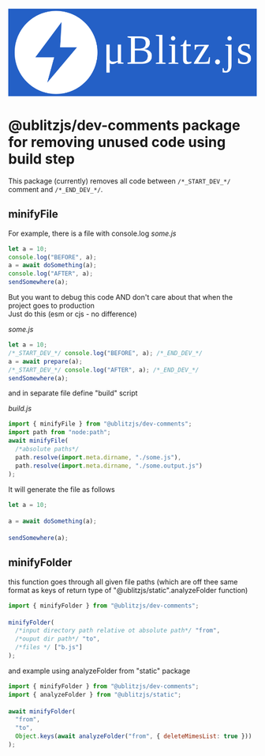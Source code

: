![ublitzjs](https://github.com/ublitzjs/core/blob/main/logo.png)

# @ublitzjs/dev-comments package for removing unused code using build step

This package (currently) removes all code between <code>/\*\_START_DEV\_\*/</code> comment and <code>/\*\_END_DEV\_\*/</code>.

## minifyFile

For example, there is a file with console.log
_some.js_

```javascript
let a = 10;
console.log("BEFORE", a);
a = await doSomething(a);
console.log("AFTER", a);
sendSomewhere(a);
```

But you want to debug this code AND don't care about that when the project goes to production<br>
Just do this (esm or cjs - no difference)

_some.js_

```javascript
let a = 10;
/*_START_DEV_*/ console.log("BEFORE", a); /*_END_DEV_*/
a = await prepare(a);
/*_START_DEV_*/ console.log("AFTER", a); /*_END_DEV_*/
sendSomewhere(a);
```

and in separate file define "build" script

_build.js_

```javascript
import { minifyFile } from "@ublitzjs/dev-comments";
import path from "node:path";
await minifyFile(
  /*absolute paths*/
  path.resolve(import.meta.dirname, "./some.js"),
  path.resolve(import.meta.dirname, "./some.output.js")
);
```

It will generate the file as follows

```javascript
let a = 10;

a = await doSomething(a);

sendSomewhere(a);
```

## minifyFolder

this function goes through all given file paths (which are off thee same format as keys of return type of "@ublitzjs/static".analyzeFolder function)

```javascript
import { minifyFolder } from "@ublitzjs/dev-comments";

minifyFolder(
  /*input directory path relative ot absolute path*/ "from",
  /*ouput dir path*/ "to",
  /*files */ ["b.js"]
);
```

and example using analyzeFolder from "static" package

```javascript
import { minifyFolder } from "@ublitzjs/dev-comments";
import { analyzeFolder } from "@ublitzjs/static";

await minifyFolder(
  "from",
  "to",
  Object.keys(await analyzeFolder("from", { deleteMimesList: true }))
);
```
